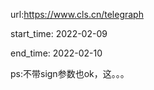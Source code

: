 url:https://www.cls.cn/telegraph

start_time: 2022-02-09

end_time: 2022-02-10

ps:不带sign参数也ok，这。。。

